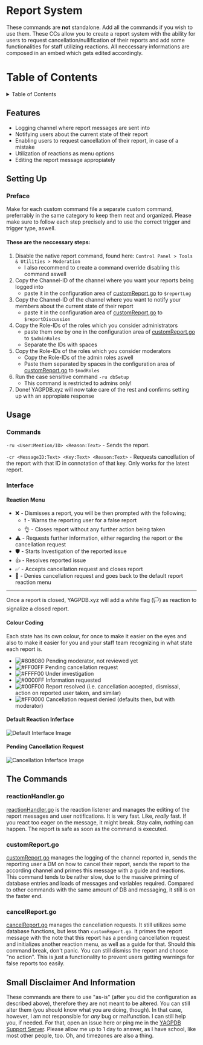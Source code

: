 # Report System
These commands are **not** standalone. Add all the commands if you wish to use them.
These CCs allow you to create a report system with the ability for users to request cancellation/nullification of their reports and add some functionalities for staff utilizing reactions.
All neccessary informations are composed in an embed which gets edited accordingly.

# Table of Contents
<details>
<summary>Table of Contents</summary>

* [Features](#Features)
* [Setting Up](#Setting-Up)
    * [Preface](#Preface)
* [Usage](#Usage)
    * [Interface](#Interface)
        * [Reaction Menu](#Reaction-Menu)
        * [Colour Coding](#Colour-Coding)
        * [Default Reaction Inferface](#Default-Reaction-Inferface)
        * [Pending Cancellation Request](#Pending-Cancellation-Request)
* [The Commands](#The-Commands)
    * [reactionHandler.go](#reactionHandler.go)
    * [customReport.go](#customReport.go)
    * [cancelReport.go](#cancelReport.go)
* [Small Disclaimer](#Small-Disclaimer-And-Information)
</details>

## Features
* Logging channel where report messages are sent into
* Notifying users about the current state of their report
* Enabling users to request cancellation of their report, in case of a mistake
* Utilization of reactions as menu options
* Editing the report message appropiately


## Setting Up

### Preface
Make for each custom command file a separate custom command, preferrably in the same category to keep them neat and organized. Please make sure to follow each step precisely and to use the correct trigger and trigger type, aswell.

#### These are the neccessary steps:
1. Disable the native report command, found here: `Control Panel > Tools & Utilities > Moderation`
    * I also recommend to create a command override disabling this command aswell
2. Copy the Channel-ID of the channel where you want your reports being logged into
    * paste it in the configuration area of [customReport.go](https://github.com/Olde7325/lagpdb-cc/blob/main/Report-System/customReport.go) to `$reportLog`
4. Copy the Channel-ID of the channel where you want to notify your members about the current state of their report
    *  paste it in the configuration area of [customReport.go](https://github.com/Olde7325/lagpdb-cc/blob/main/Report-System/customReport.go) to `$reportDiscussion`
5. Copy the Role-IDs of the roles which you consider administrators
    * paste them one by one in the configuration area of [customReport.go](https://github.com/Olde7325/lagpdb-cc/blob/main/Report-System/customReport.go) to `$adminRoles`
    * Separate the IDs with spaces
6. Copy the Role-IDs of the roles which you consider moderators
    * Copy the Role-IDs of the admin roles aswell
    * Paste them separated by spaces in the configuration area of [customReport.go](https://github.com/Olde7325/lagpdb-cc/blob/main/Report-System/customReport.go) to `$modRoles`
7. Run the case sensitive command `-ru dbSetup`
    * This command is restricted to admins only!
8. Done! YAGPDB.xyz will now take care of the rest and confirms setting up with an appropiate response

## Usage
### Commands
`-ru <User:Mention/ID> <Reason:Text>` - Sends the report. 

`-cr <MessageID:Text> <Key:Text> <Reason:Text>` - Requests cancellation of the report with that ID in connotation of that key. Only works for the latest report.

### Interface
#### Reaction Menu
* ❌ - Dismisses a report, you will be then prompted with the following;
    * ❗ - Warns the reporting user for a false report
    * 👌 - Closes report without any further action being taken
* ⚠️ - Requests further information, either regarding the report or the cancellation request
* 🛡️ - Starts Investigation of the reported issue
* 👍 - Resolves reported issue
* ✅ - Accepts cancellation request and closes report
* 🚫 - Denies cancellation request and goes back to the default report reaction menu

***
Once a report is closed, YAGPDB.xyz will add a white flag (🏳️) as reaction to signalize a closed report.

#### Colour Coding
Each state has its own colour, for once to make it easier on the eyes and also to make it easier for you and your staff team recognizing in what state each report is.
* ![#808080](https://via.placeholder.com/15/808080/000000?text=+) Pending moderator, not reviewed yet 
* ![#FF00FF](https://via.placeholder.com/15/FF00FF/000000?text=+) Pending cancellation request 
* ![#FFFF00](https://via.placeholder.com/15/FFFF00/000000?text=+) Under investigation 
* ![#0000FF](https://via.placeholder.com/15/0000FF/000000?text=+) Information requested
* ![#00FF00](https://via.placeholder.com/15/00FF00/000000?text=+) Report resolved (i.e. cancellation accepted, dismissal, action on reported user taken, and similar)
* ![#FF0000](https://via.placeholder.com/15/FF0000/000000?text=+) Cancellation request denied (defaults then, but with moderator) 

#### Default Reaction Inferface
![Default Interface Image](https://media.discordapp.net/attachments/767771719720632350/775133694264213523/unknown.png)

#### Pending Cancellation Request
![Cancellation Inferface Image](https://media.discordapp.net/attachments/767771719720632350/775140298690134026/unknown.png)



## The Commands
### reactionHandler.go
[reactionHandler.go](https://github.com/Olde7325/lagpdb-cc/blob/main/Report-System/reactionHandler.go) is the reaction listener and manages the editing of the report messages and user notifications. It is very fast. Like, *really* fast. If you react too eager on the message, it might break. Stay calm, nothing can happen. The report is safe as soon as the command is executed.

### customReport.go
[customReport.go](https://github.com/Olde7325/lagpdb-cc/blob/main/Report-System/customReport.go) manages the logging of the channel reported in, sends the reporting user a DM on how to cancel their report, sends the report to the according channel and primes this message with a guide and reactions.
This command tends to be rather slow, due to the massive priming of database entries and loads of messages and variables required. Compared to other commands with the same amount of DB and messaging, it still is on the faster end.

### cancelReport.go
[cancelReport.go](https://github.com/Olde7325/lagpdb-cc/blob/main/Report-System/cancelReport.go) manages the cancellation requests. It still utilizes some database functions, but less than `customReport.go`. It primes the report message with the note that this report has a pending cancellation request and initializes another reaction menu, as well as a guide for that.
Should this command break, don't panic. You can still dismiss the report and choose "no action". This is just a functionality to prevent users getting warnings for false reports too easily.

## Small Disclaimer And Information
These commands are there to use "as-is" (after you did the configuration as described above), therefore they are not meant to be altered. You can still alter them (you should know what you are doing, though). In that case, however, I am not responsible for *any* bug or malfunction. I can still help you, if needed. For that, open an issue here or ping me in the [YAGPDB Support Server](https://discord.gg/5uVyq2E). Please allow me up to 1 day to answer, as I have school, like most other people, too. Oh, and timezones are also a thing.